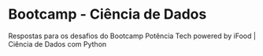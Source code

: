 # Bootcamp - Ciência de Dados
 Respostas para os desafios do Bootcamp Potência Tech powered by iFood | Ciência de Dados com Python
